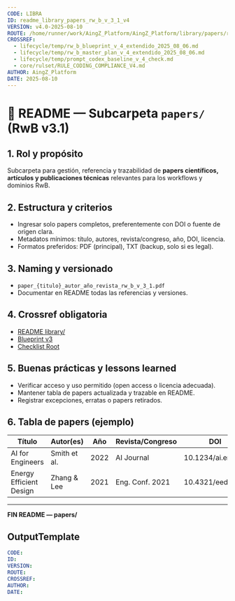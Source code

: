 ```yaml
---
CODE: LIBRA
ID: readme_library_papers_rw_b_v_3_1_v4
VERSION: v4.0-2025-08-10
ROUTE: /home/runner/work/AingZ_Platform/AingZ_Platform/library/papers/readme_library_papers_rw_b_v_3_1.md
CROSSREF:
  - lifecycle/temp/rw_b_blueprint_v_4_extendido_2025_08_06.md
  - lifecycle/temp/rw_b_master_plan_v_4_extendido_2025_08_06.md
  - lifecycle/temp/prompt_codex_baseline_v_4_check.md
  - core/rulset/RULE_CODING_COMPLIANCE_V4.md
AUTHOR: AingZ_Platform
DATE: 2025-08-10
---
```

# 📄 README — Subcarpeta `papers/` (RwB v3.1)

## 1. Rol y propósito
Subcarpeta para gestión, referencia y trazabilidad de **papers científicos, artículos y publicaciones técnicas** relevantes para los workflows y dominios RwB.

## 2. Estructura y criterios
- Ingresar solo papers completos, preferentemente con DOI o fuente de origen clara.
- Metadatos mínimos: título, autores, revista/congreso, año, DOI, licencia.
- Formatos preferidos: PDF (principal), TXT (backup, solo si es legal).

## 3. Naming y versionado
- `paper_{titulo}_autor_año_revista_rw_b_v_3_1.pdf`
- Documentar en README todas las referencias y versiones.

## 4. Crossref obligatoria
- [README library/](../readme_library_rw_b_v_3_1.md)
- [Blueprint v3](../../lifecycle/temp/rw_b_blueprint_v_4_extendido_2025_08_06.md)
- [Checklist Root](../../../checklist_root_rw_b_v_3_20250805.md)

## 5. Buenas prácticas y lessons learned
- Verificar acceso y uso permitido (open access o licencia adecuada).
- Mantener tabla de papers actualizada y trazable en README.
- Registrar excepciones, erratas o papers retirados.

## 6. Tabla de papers (ejemplo)

| Título                  | Autor(es)      | Año | Revista/Congreso | DOI                | Licencia      | Estado |
|------------------------|----------------|-----|------------------|--------------------|--------------|--------|
| AI for Engineers       | Smith et al.   | 2022| AI Journal       | 10.1234/ai.eng.22  | Open Access  | ✅     |
| Energy Efficient Design| Zhang & Lee    | 2021| Eng. Conf. 2021  | 10.4321/eed.21     | Academic Use | ✅     |

---
**FIN README — papers/**

## OutputTemplate
```yaml
CODE:
ID:
VERSION:
ROUTE:
CROSSREF:
AUTHOR:
DATE:
```
